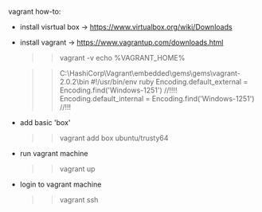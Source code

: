 vagrant how-to:
 - install visrtual box -> https://www.virtualbox.org/wiki/Downloads
 - install vagrant -> https://www.vagrantup.com/downloads.html
   >> vagrant -v
   >> echo %VAGRANT_HOME%
   
   >> C:\HashiCorp\Vagrant\embedded\gems\gems\vagrant-2.0.2\bin
   >> #!/usr/bin/env ruby
   >> Encoding.default_external = Encoding.find('Windows-1251') //!!!!
   >> Encoding.default_internal = Encoding.find('Windows-1251') //!!!
   
 - add basic 'box'
   >> vagrant add box ubuntu/trusty64
 - run vagrant machine 
   >> vagrant up
 - login to vagrant machine
   >> vagrant ssh